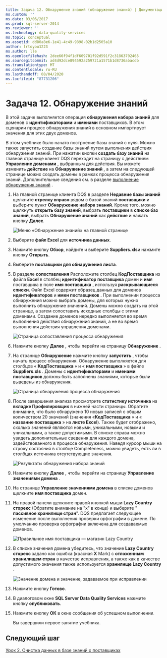 ```yaml
---
title: Задача 12. Обнаружение знаний (обнаружение знаний) | Документация Майкрософт
ms.custom: ''
ms.date: 03/06/2017
ms.prod: sql-server-2014
ms.reviewer: ''
ms.technology: data-quality-services
ms.topic: conceptual
ms.assetid: dd80a8e6-1e41-4c49-9898-02b1d2505a10
author: lrtoyou1223
ms.author: lle
ms.openlocfilehash: 2dee66f94f1df609701f92d591f2c31863702465
ms.sourcegitcommit: ad4d92dce894592a259721a1571b1d8736abacdb
ms.translationtype: MT
ms.contentlocale: ru-RU
ms.lasthandoff: 08/04/2020
ms.locfileid: "87731206"
---
```

# <a name="task-12-discovering-knowledge-knowledge-discovery"></a>Задача 12. Обнаружение знаний
  В этой задаче выполняется операция **обнаружения набора знаний** для доменов с **идентификаторами** и **именами** поставщиков. В этом сценарии процесс обнаружения знаний в основном импортирует значения для этих двух доменов.  
  
 В этом учебнике было начато построение базы знаний с нуля. Можно также запустить создание базы знаний путем выполнения действия обнаружения знаний. При нажатии кнопки **создать базу знаний** на главной странице клиент DQS переходит на страницу с действием **Управление доменами** , выбранным для действия. Вы можете изменить **действие** на **Обнаружение знаний** , а затем на следующей странице можно создать домены в рамках процесса обнаружения знаний. Дополнительные сведения см. в разделе [выполнение обнаружения знаний](https://msdn.microsoft.com/library/hh510398.aspx) .  
  
1.  На главной странице клиента DQS в разделе **Недавние базы знаний** щелкните **стрелку вправо** рядом с базой знаний **поставщики** и выберите пункт **Обнаружение набора знаний**. Кроме того, можно щелкнуть **открыть базу знаний**, выбрать **поставщики** в **списке баз знаний**, выбрать **Обнаружение знаний** как **действие** и нажать кнопку **Далее**.  
  
     ![Меню «Обнаружение знаний» на главной странице](../../2014/tutorials/media/et-discoveringknowledge-01.jpg "Меню «Обнаружение знаний» на главной странице")  
  
2.  Выберите **файл Excel** для **источника данных**.  
  
3.  Нажмите кнопку **Обзор**, найдите и выберите **Suppliers.xls**и нажмите кнопку **Открыть**.  
  
4.  Выберите **поставщики для обнаружения** **листа**.  
  
5.  В разделе **сопоставления** Расположите столбец **КодПоставщика** из файла **Excel** в столбец **идентификатор поставщика** домен и **имя** поставщика в поле **имя поставщика** , используя **раскрывающиеся списки**. Файл Excel содержит образец данных для доменов **идентификаторов** и **имен поставщиков** . При выполнении процесса обнаружения можно выбрать домены, для которых нужно выполнить обнаружение значений. Домены можно создать на этой странице, а затем сопоставить исходные столбцы с этими доменами. Создание доменов нередко выполняется во время выполнения действия обнаружения знаний, а не во время выполнения действия управления доменами.  
  
     ![Страница сопоставления процесса обнаружения](../../2014/tutorials/media/et-discoveringknowledge-02.jpg "Страница сопоставления процесса обнаружения")  
  
6.  Нажмите кнопку **Далее** , чтобы перейти на страницу **Обнаружение** .  
  
7.  На странице **Обнаружение** нажмите кнопку **запустить** , чтобы начать процесс обнаружения. Обнаружение выполняется для столбцов « **КодПоставщика** » и « **имя поставщика** » в файле **Suppliers.xls** . Домены с **идентификаторами** и **именами поставщиков** должны быть заполнены знаниями, которые были выведены из обнаружения.  
  
     ![Страница обнаружения процесса обнаружения](../../2014/tutorials/media/et-discoveringknowledge-03.jpg "Страница обнаружения процесса обнаружения")  
  
8.  После завершения анализа просмотрите **статистику источника** на **вкладке Профилировщик** в нижней части страницы. Обратите внимание, что было обнаружено 10 новых записей с общим количеством 20 значений (значения «**КодПоставщика** » и « **название поставщика** » на **листе Excel**). Также будет отображено, сколько значений являются новыми, уникальными, новыми и уникальными, а также допустимыми. В списке справа можно увидеть дополнительные сведения для каждого домена, задействованного в процессе обнаружения. Наведя курсор мыши на строку состояния в столбце Completeness, можно увидеть, есть ли в столбцах источника отсутствующие значения.  
  
     ![Результаты обнаружения набора знаний](../../2014/tutorials/media/et-discoveringknowledge-04.jpg "Результаты обнаружения набора знаний")  
  
9. Нажмите кнопку **Далее** , чтобы перейти на страницу **Управление значениями домена** .  
  
10. На странице **Управление значениями домена** в списке доменов щелкните **имя поставщика** домен.  
  
11. На правой панели щелкните правой кнопкой мыши **Lazy Country сторекс** (Обратите внимание на "x" в конце) и выберите " **пассивное хранилище стран**". DQS предлагает следующее изменение после выполнения проверки орфографии в домене. По умолчанию проверка орфографии включена для создаваемых доменов.  
  
     ![Правильное имя поставщика — магазин Lazy Country](../../2014/tutorials/media/et-discoveringknowledge-05.jpg "Правильное имя поставщика — магазин Lazy Country")  
  
12. В списке значения домена убедитесь, что значение **Lazy Country сторекс** задано как ошибка (красная **X** Mark) с **отложенным хранилищем стран** в качестве исправления, а также как в качестве допустимого значения также используется **хранилище Lazy Country** .  
  
     ![Значение домена и значение, задаваемое при исправлении](../../2014/tutorials/media/et-discoveringknowledge-06.jpg "Значение домена и значение, задаваемое при исправлении")  
  
13. Нажмите кнопку **Готово**.  
  
14. В диалоговом окне **SQL Server Data Quality Services** нажмите кнопку **опубликовать**.  
  
15. Нажмите кнопку **ОК** в окне сообщения об успешном выполнении.  
  
     Вы завершили первое занятие учебника.  
  
## <a name="next-step"></a>Следующий шаг  
 [Урок 2. Очистка данных в базе знаний о поставщиках](../../2014/tutorials/lesson-2-cleansing-supplier-data-using-the-suppliers-knowledge-base.md)  
  
  
